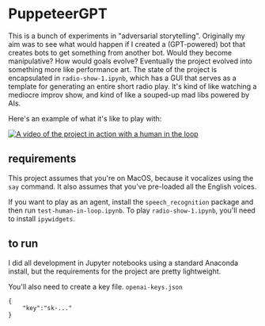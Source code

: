 # PuppeteerGPT
This is a bunch of experiments in "adversarial storytelling". Originally my aim was to see what would happen if I created a (GPT-powered) bot that creates bots to get something from another bot. Would they become manipulative? How would goals evolve? Eventually the project evolved into something more like performance art. The state of the project is encapsulated in `radio-show-1.ipynb`, which has a GUI that serves as a template for generating an entire short radio play. It's kind of like watching a mediocre improv show, and kind of like a souped-up mad libs powered by AIs.

Here's an example of what it's like to play with:

[![A video of the project in action with a human in the loop](https://img.youtube.com/vi/sDhCJvIZIV0/0.jpg)](https://youtu.be/sDhCJvIZIV0)

## requirements
This project assumes that you're on MacOS, because it vocalizes using the `say` command. It also assumes that you've pre-loaded all the English voices. 

If you want to play as an agent, install the `speech_recognition` package and then run `test-human-in-loop.ipynb`. To play `radio-show-1.ipynb`, you'll need to install `ipywidgets`.

## to run
I did all development in Jupyter notebooks using a standard Anaconda install, but the requirements for the project are pretty lightweight.

You'll also need to create a key file.
`openai-keys.json`
```
{
    "key":"sk-..."   
}
```